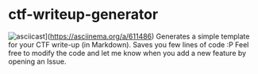 # ctf-writeup-generator
![asciicast](https://asciinema.org/a/611486.svg)](https://asciinema.org/a/611486)
Generates a simple template for your CTF write-up (in Markdown). Saves you few lines of code :P
Feel free to modify the code and let me know when you add a new feature by opening an Issue. 
